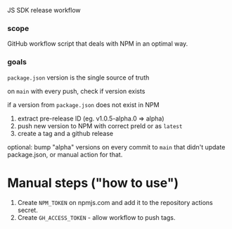 JS SDK release workflow

### scope

GitHub workflow script that deals with NPM in an optimal way.

### goals

`package.json` version is the single source of truth

on `main` with every push, check if version exists

if a version from `package.json` does not exist in NPM
1. extract pre-release ID (eg. v1.0.5-alpha.0 => alpha)
2. push new version to NPM with correct preId or as `latest`
3. create a tag and a github release

optional: bump "alpha" versions on every commit to `main` that didn't update package.json, or manual action for that.

# Manual steps ("how to use")

1. Create `NPM_TOKEN` on npmjs.com and add it to the repository actions secret.
2. Create `GH_ACCESS_TOKEN` - allow workflow to push tags.

